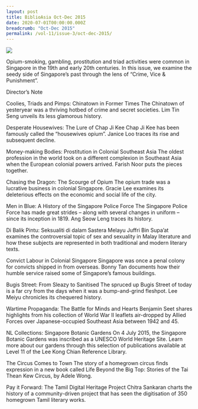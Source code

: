 ```yaml
---
layout: post
title: BiblioAsia Oct-Dec 2015
date: 2020-07-01T00:00:00.000Z
breadcrumb: "Oct-Dec 2015"
permalink: /vol-11/issue-3/oct-dec-2015/
---
```


<img src="/images/Vol-11-issue-3/Vol11_Iss3_copy.jpg">

Opium-smoking, gambling, prostitution and triad activities were common in Singapore in the 19th and early 20th centuries. In this issue, we examine the seedy side of Singapore’s past through the lens of “Crime, Vice & Punishment”.

Director’s Note

Coolies, Triads and Pimps: Chinatown in Former Times
The Chinatown of yesteryear was a thriving hotbed of crime and secret societies. Lim Tin Seng unveils its less glamorous history.

Desperate Housewives: The Lure of Chap Ji Kee
Chap Ji Kee has been famously called the “housewives opium”. Janice Loo traces its rise and subsequent decline.

Money-making Bodies: Prostitution in Colonial Southeast Asia
The oldest profession in the world took on a different complexion in Southeast Asia when the European colonial powers arrived. Farish Noor puts the pieces together.

Chasing the Dragon: The Scourge of Opium
The opium trade was a lucrative business in colonial Singapore. Gracie Lee examines its deleterious effects on the economic and social life of the city.

Men in Blue: A History of the Singapore Police Force
The Singapore Police Force has made great strides – along with several changes in uniform – since its inception in 1819. Ang Seow Leng traces its history. 

Di Balik Pintu: Seksualiti di dalam Sastera Melayu
Juffri Bin Supa’at examines the controversial topic of sex and sexuality in Malay literature and how these subjects are represented in both traditional and modern literary texts. 

Convict Labour in Colonial Singapore
Singapore was once a penal colony for convicts shipped in from overseas. Bonny Tan documents how their humble service raised some of Singapore’s famous buildings.

Bugis Street: From Sleazy to Sanitised
The spruced up Bugis Street of today is a far cry from the days when it was a bump-and-grind fleshpot. Lee Meiyu chronicles its chequered history.

Wartime Propaganda: The Battle for Minds and Hearts
Benjamin Seet shares highlights from his collection of World War II leaflets air-dropped by Allied Forces over Japanese-occupied Southeast Asia between 1942 and 45.

NL Collections: Singapore Botanic Gardens
On 4 July 2015, the Singapore Botanic Gardens was inscribed as a UNESCO World Heritage Site. Learn more about our gardens through this selection of publications available at Level 11 of the Lee Kong Chian Reference Library.

The Circus Comes to Town
The story of a homegrown circus finds expression in a new book called Life Beyond the Big Top: Stories of the Tai Thean Kew Circus, by Adele Wong.

Pay it Forward: The Tamil Digital Heritage Project
Chitra Sankaran charts the history of a community-driven project that has seen the digitisation of 350 homegrown Tamil literary works.


